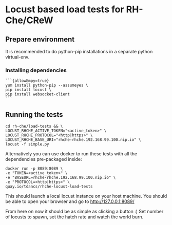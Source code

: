 # Locust based load tests for RH-Che/CReW

## Prepare environment

It is recommended to do python-pip installations in a separate python virtual-env.

### Installing dependencies

    ```{allowEmpy=true}
    yum install python-pip --assumeyes \
    pip install locust \
    pip install websocket-client
    ```

## Running the tests

```{allowEmpty=true}
cd rh-che/load-tests && \
LOCUST_RHCHE_ACTIVE_TOKEN="<active_token>" \
LOCUST_RHCHE_PROTOCOL="<http|https>" \
LOCUST_RHCHE_BASE_URI="rhche-rhche.192.168.99.100.nip.io" \
locust -f simple.py
```

Alternatively you can use docker to run these tests with all the dependencies pre-packaged inside:

```{allowEmpty=true}
docker run -p 8089:8089 \
-e "TOKEN=<active_token>" \
-e "BASEURL=rhche-rhche.192.168.99.100.nip.io" \
-e "PROTOCOL=<http|https>" \
quay.io/tdancs/rhche-locust-load-tests
```

This should launch a local locust instance on your host machine.
You should be able to open your browser and go to <http://127.0.0.1:8089/>

From here on now it should be as simple as clicking a button :)
Set number of locusts to spawn, set the hatch rate and watch the world burn.

